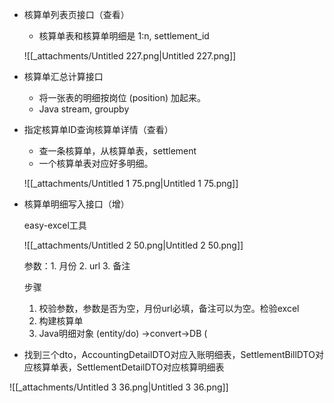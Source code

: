 - 核算单列表页接口（查看）
    
    - 核算单表和核算单明细是 1:n, settlement_id
    
    ![[_attachments/Untitled 227.png|Untitled 227.png]]
    
- 核算单汇总计算接口
    - 将一张表的明细按岗位 (position) 加起来。
    - Java stream, groupby
- 指定核算单ID查询核算单详情（查看）
    
    - 查一条核算单，从核算单表，settlement
    - 一个核算单表对应好多明细。
    
    ![[_attachments/Untitled 1 75.png|Untitled 1 75.png]]
    
- 核算单明细写入接口（增）
    
    easy-excel工具
    
    ![[_attachments/Untitled 2 50.png|Untitled 2 50.png]]
    
    参数：1. 月份 2. url 3. 备注
    
    步骤
    
    1. 校验参数，参数是否为空，月份url必填，备注可以为空。检验excel
    2. 构建核算单
    3. Java明细对象 (entity/do) →convert→DB (
- 找到三个dto，AccountingDetailDTO对应入账明细表，SettlementBillDTO对应核算单表，SettlementDetailDTO对应核算明细表

![[_attachments/Untitled 3 36.png|Untitled 3 36.png]]